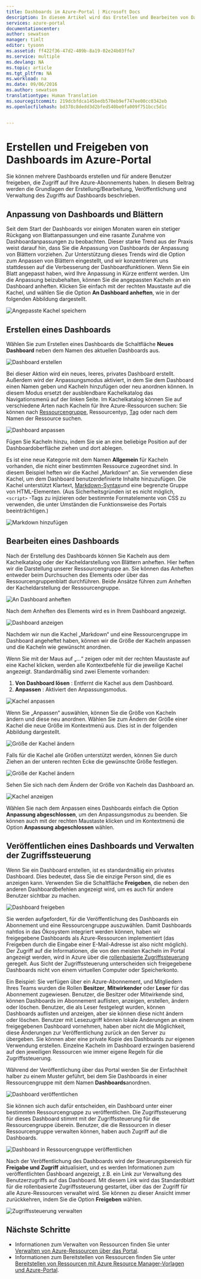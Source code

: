 ```yaml
---
title: Dashboards im Azure-Portal | Microsoft Docs
description: In diesem Artikel wird das Erstellen und Bearbeiten von Dashboards im Azure-Portal beschrieben.
services: azure-portal
documentationcenter: 
author: sewatson
manager: timlt
editor: tysonn
ms.assetid: ff422f36-47d2-409b-8a19-02e24b03ffe7
ms.service: multiple
ms.devlang: NA
ms.topic: article
ms.tgt_pltfrm: NA
ms.workload: na
ms.date: 09/06/2016
ms.author: sewatson
translationtype: Human Translation
ms.sourcegitcommit: 219dcbfdca145bedb570eb9ef747ee00cc0342eb
ms.openlocfilehash: bd378c8dedd3d2bfed540be0fa009f751bcc5d1c


---
```

# <a name="creating-and-sharing-dashboards-in-the-azure-portal"></a>Erstellen und Freigeben von Dashboards im Azure-Portal
Sie können mehrere Dashboards erstellen und für andere Benutzer freigeben, die Zugriff auf Ihre Azure-Abonnements haben.  In diesem Beitrag werden die Grundlagen der Erstellung/Bearbeitung, Veröffentlichung und Verwaltung des Zugriffs auf Dashboards beschrieben.

## <a name="customizing-dashboards-versus-blades"></a>Anpassung von Dashboards und Blättern
Seit dem Start der Dashboards vor einigen Monaten waren ein stetiger Rückgang von Blattanpassungen und eine rasante Zunahme von Dashboardanpassungen zu beobachten. Dieser starke Trend aus der Praxis weist darauf hin, dass Sie die Anpassung von Dashboards der Anpassung von Blättern vorziehen. Zur Unterstützung dieses Trends wird die Option zum Anpassen von Blättern eingestellt, und wir konzentrieren uns stattdessen auf die Verbesserung der Dashboardfunktionen. Wenn Sie ein Blatt angepasst haben, wird Ihre Anpassung in Kürze entfernt werden. Um die Anpassung beizubehalten, können Sie die angepassten Kacheln an ein Dashboard anheften. Klicken Sie einfach mit der rechten Maustaste auf die Kachel, und wählen Sie die Option **An Dashboard anheften**, wie in der folgenden Abbildung dargestellt.

![Angepasste Kachel speichern](./media/azure-portal-dashboards/save-customization.png)

## <a name="create-a-dashboard"></a>Erstellen eines Dashboards
Wählen Sie zum Erstellen eines Dashboards die Schaltfläche **Neues Dashboard** neben dem Namen des aktuellen Dashboards aus.  

![Dashboard erstellen](./media/azure-portal-dashboards/new-dashboard.png)

Bei dieser Aktion wird ein neues, leeres, privates Dashboard erstellt. Außerdem wird der Anpassungsmodus aktiviert, in dem Sie dem Dashboard einen Namen geben und Kacheln hinzufügen oder neu anordnen können.  In diesem Modus ersetzt der ausblendbare Kachelkatalog das Navigationsmenü auf der linken Seite.  Im Kachelkatalog können Sie auf verschiedene Arten nach Kacheln für Ihre Azure-Ressourcen suchen: Sie können nach [Ressourcengruppe](../azure-resource-manager/resource-group-overview.md#resource-groups), Ressourcentyp, [Tag](../resource-group-using-tags.md) oder nach dem Namen der Ressource suchen.  

![Dashboard anpassen](./media/azure-portal-dashboards/customize-dashboard.png)

Fügen Sie Kacheln hinzu, indem Sie sie an eine beliebige Position auf der Dashboardoberfläche ziehen und dort ablegen.

Es ist eine neue Kategorie mit dem Namen **Allgemein** für Kacheln vorhanden, die nicht einer bestimmten Ressource zugeordnet sind.  In diesem Beispiel heften wir die Kachel „Markdown“ an.  Sie verwenden diese Kachel, um dem Dashboard benutzerdefinierte Inhalte hinzuzufügen.  Die Kachel unterstützt Klartext, [Markdown-Syntax](https://daringfireball.net/projects/markdown/syntax)und eine begrenzte Gruppe von HTML-Elementen.  (Aus Sicherheitsgründen ist es nicht möglich, `<script>` -Tags zu injizieren oder bestimmte Formatelemente von CSS zu verwenden, die unter Umständen die Funktionsweise des Portals beeinträchtigen.) 

![Markdown hinzufügen](./media/azure-portal-dashboards/add-markdown.png)

## <a name="edit-a-dashboard"></a>Bearbeiten eines Dashboards
Nach der Erstellung des Dashboards können Sie Kacheln aus dem Kachelkatalog oder der Kacheldarstellung von Blättern anheften. Hier heften wir die Darstellung unserer Ressourcengruppe an. Sie können das Anheften entweder beim Durchsuchen des Elements oder über das Ressourcengruppenblatt durchführen. Beide Ansätze führen zum Anheften der Kacheldarstellung der Ressourcengruppe.

![An Dashboard anheften](./media/azure-portal-dashboards/pin-to-dashboard.png)

Nach dem Anheften des Elements wird es in Ihrem Dashboard angezeigt.

![Dashboard anzeigen](./media/azure-portal-dashboards/view-dashboard.png)

Nachdem wir nun die Kachel „Markdown“ und eine Ressourcengruppe im Dashboard angeheftet haben, können wir die Größe der Kacheln anpassen und die Kacheln wie gewünscht anordnen.

Wenn Sie mit der Maus auf „…“ zeigen oder mit der rechten Maustaste auf eine Kachel klicken, werden alle Kontextbefehle für die jeweilige Kachel angezeigt. Standardmäßig sind zwei Elemente vorhanden:

1. **Von Dashboard lösen** : Entfernt die Kachel aus dem Dashboard.
2. **Anpassen** : Aktiviert den Anpassungsmodus.

![Kachel anpassen](./media/azure-portal-dashboards/customize-tile.png)

Wenn Sie „Anpassen“ auswählen, können Sie die Größe von Kacheln ändern und diese neu anordnen. Wählen Sie zum Ändern der Größe einer Kachel die neue Größe im Kontextmenü aus. Dies ist in der folgenden Abbildung dargestellt.

![Größe der Kachel ändern](./media/azure-portal-dashboards/resize-tile.png)

Falls für die Kachel alle Größen unterstützt werden, können Sie durch Ziehen an der unteren rechten Ecke die gewünschte Größe festlegen.

![Größe der Kachel ändern](./media/azure-portal-dashboards/resize-corner.png)

Sehen Sie sich nach dem Ändern der Größe von Kacheln das Dashboard an.

![Kachel anzeigen](./media/azure-portal-dashboards/view-tile.png)

Wählen Sie nach dem Anpassen eines Dashboards einfach die Option **Anpassung abgeschlossen**, um den Anpassungsmodus zu beenden. Sie können auch mit der rechten Maustaste klicken und im Kontextmenü die Option **Anpassung abgeschlossen** wählen.

## <a name="publish-a-dashboard-and-manage-access-control"></a>Veröffentlichen eines Dashboards und Verwalten der Zugriffssteuerung
Wenn Sie ein Dashboard erstellen, ist es standardmäßig ein privates Dashboard. Dies bedeutet, dass Sie die einzige Person sind, die es anzeigen kann.  Verwenden Sie die Schaltfläche **Freigeben**, die neben den anderen Dashboardbefehlen angezeigt wird, um es auch für andere Benutzer sichtbar zu machen.

![Dashboard freigeben](./media/azure-portal-dashboards/share-dashboard.png)

Sie werden aufgefordert, für die Veröffentlichung des Dashboards ein Abonnement und eine Ressourcengruppe auszuwählen. Damit Dashboards nahtlos in das Ökosystem integriert werden können, haben wir freigegebene Dashboards als Azure-Ressourcen implementiert (das Freigeben durch die Eingabe einer E-Mail-Adresse ist also nicht möglich).  Der Zugriff auf die Informationen, die von den meisten Kacheln im Portal angezeigt werden, wird in Azure über die [rollenbasierte Zugriffssteuerung](../active-directory/role-based-access-control-configure.md) geregelt. Aus Sicht der Zugriffssteuerung unterscheiden sich freigegebene Dashboards nicht von einem virtuellen Computer oder Speicherkonto.  

Ein Beispiel: Sie verfügen über ein Azure-Abonnement, und Mitgliedern Ihres Teams wurden die Rollen **Besitzer**, **Mitwirkender** oder **Leser** für das Abonnement zugewiesen.  Benutzer, die Besitzer oder Mitwirkende sind, können Dashboards im Abonnement auflisten, anzeigen, erstellen, ändern oder löschen.  Benutzer, die als Leser festgelegt wurden, können Dashboards auflisten und anzeigen, aber sie können diese nicht ändern oder löschen.  Benutzer mit Lesezugriff können lokale Änderungen an einem freigegebenen Dashboard vornehmen, haben aber nicht die Möglichkeit, diese Änderungen zur Veröffentlichung zurück an den Server zu übergeben.  Sie können aber eine private Kopie des Dashboards zur eigenen Verwendung erstellen.  Einzelne Kacheln im Dashboard erzwingen basierend auf den jeweiligen Ressourcen wie immer eigene Regeln für die Zugriffssteuerung.  

Während der Veröffentlichung über das Portal werden Sie der Einfachheit halber zu einem Muster geführt, bei dem Sie Dashboards in einer Ressourcengruppe mit dem Namen **Dashboards**anordnen.  

![Dashboard veröffentlichen](./media/azure-portal-dashboards/publish-dashboard.png)

Sie können sich auch dafür entscheiden, ein Dashboard unter einer bestimmten Ressourcengruppe zu veröffentlichen.  Die Zugriffssteuerung für dieses Dashboard stimmt mit der Zugriffssteuerung für die Ressourcengruppe überein.  Benutzer, die die Ressourcen in dieser Ressourcengruppe verwalten können, haben auch Zugriff auf die Dashboards.

![Dashboard in Ressourcengruppe veröffentlichen](./media/azure-portal-dashboards/publish-to-resource-group.png)

Nach der Veröffentlichung des Dashboards wird der Steuerungsbereich für **Freigabe und Zugriff** aktualisiert, und es werden Informationen zum veröffentlichten Dashboard angezeigt, z.B. ein Link zur Verwaltung des Benutzerzugriffs auf das Dashboard.  Mit diesem Link wird das Standardblatt für die rollenbasierte Zugriffssteuerung gestartet, über das der Zugriff für alle Azure-Ressourcen verwaltet wird.  Sie können zu dieser Ansicht immer zurückkehren, indem Sie die Option **Freigeben** wählen.

![Zugriffssteuerung verwalten](./media/azure-portal-dashboards/manage-access.png)

## <a name="next-steps"></a>Nächste Schritte
* Informationen zum Verwalten von Ressourcen finden Sie unter [Verwalten von Azure-Ressourcen über das Portal](resource-group-portal.md).
* Informationen zum Bereitstellen von Ressourcen finden Sie unter [Bereitstellen von Ressourcen mit Azure Resource Manager-Vorlagen und Azure-Portal](../resource-group-template-deploy-portal.md).




<!--HONumber=Nov16_HO3-->



